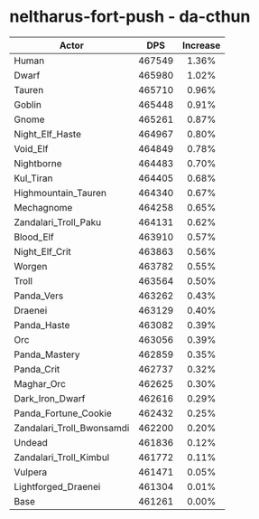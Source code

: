 # neltharus-fort-push - da-cthun
| Actor | DPS | Increase |
|---|:---:|:---:|
|Human|467549|1.36%|
|Dwarf|465980|1.02%|
|Tauren|465710|0.96%|
|Goblin|465448|0.91%|
|Gnome|465261|0.87%|
|Night_Elf_Haste|464967|0.80%|
|Void_Elf|464849|0.78%|
|Nightborne|464483|0.70%|
|Kul_Tiran|464405|0.68%|
|Highmountain_Tauren|464340|0.67%|
|Mechagnome|464258|0.65%|
|Zandalari_Troll_Paku|464131|0.62%|
|Blood_Elf|463910|0.57%|
|Night_Elf_Crit|463863|0.56%|
|Worgen|463782|0.55%|
|Troll|463564|0.50%|
|Panda_Vers|463262|0.43%|
|Draenei|463129|0.40%|
|Panda_Haste|463082|0.39%|
|Orc|463056|0.39%|
|Panda_Mastery|462859|0.35%|
|Panda_Crit|462737|0.32%|
|Maghar_Orc|462625|0.30%|
|Dark_Iron_Dwarf|462616|0.29%|
|Panda_Fortune_Cookie|462432|0.25%|
|Zandalari_Troll_Bwonsamdi|462200|0.20%|
|Undead|461836|0.12%|
|Zandalari_Troll_Kimbul|461772|0.11%|
|Vulpera|461471|0.05%|
|Lightforged_Draenei|461304|0.01%|
|Base|461261|0.00%|
